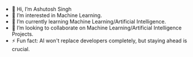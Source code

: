 - 👋 Hi, I’m Ashutosh Singh
- 👀 I’m interested in Machine Learning.
- 🌱 I’m currently learning Machine Learning/Artificial Intelligence.
- 💞️ I’m looking to collaborate on Machine Learning/Artificial Intelligence Projects.
- ⚡ Fun fact: AI won't replace developers completely, but staying ahead is crucial.

<!---
ashutoshsinghML00/ashutoshsinghML00 is a ✨ special ✨ repository because its `README.md` (this file) appears on your GitHub profile.
You can click the Preview link to take a look at your changes.
--->
